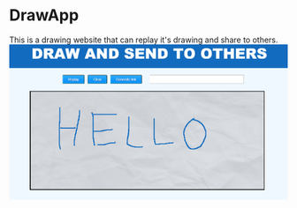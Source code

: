 # DrawApp
This is a drawing website that can replay it's drawing and share to others.
![alt tag](https://raw.githubusercontent.com/yippee-ki-yay/DrawApp/master/example.png)
